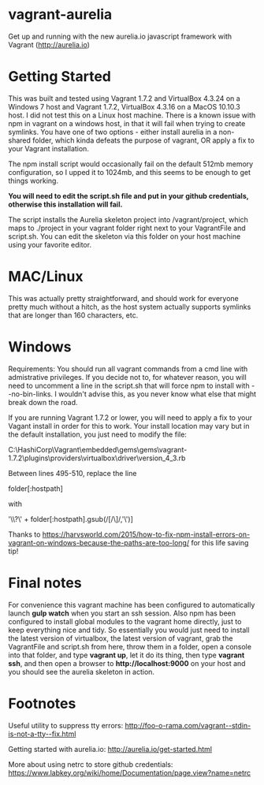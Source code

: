 # vagrant-aurelia
Get up and running with the new aurelia.io javascript framework with Vagrant (http://aurelia.io)

# Getting Started

This was built and tested using Vagrant 1.7.2 and VirtualBox 4.3.24 on a Windows 7 host and Vagrant 1.7.2, VirtualBox 4.3.16 on a MacOS 10.10.3 host. I did not test this on a Linux host machine.  There is a known issue with npm in vagrant on a windows host, in that it will fail when trying to create symlinks.  You have one of two options - either install aurelia in a non-shared folder, which kinda defeats the purpose of vagrant, OR apply a fix to your Vagrant installation. 

The npm install script would occasionally fail on the default 512mb memory configuration, so I upped it to 1024mb, and this seems to be enough to get things working.

****You will need to edit the script.sh file and put in your github credentials, otherwise this installation will fail.****

The script installs the Aurelia skeleton project into /vagrant/project, which maps to ./project in your vagrant folder right next to your VagrantFile and script.sh.  You can edit the skeleton via this folder on your host machine using your favorite editor. 

# MAC/Linux

This was actually pretty straightforward, and should work for everyone pretty much without a hitch, as the host system actually supports symlinks that are longer than 160 characters, etc.

# Windows

Requirements:
  You should run all vagrant commands from a cmd line with admistrative privileges.  If you decide not to, for whatever reason, you will need to uncomment a line in the script.sh that will force npm to install with --no-bin-links.  I wouldn't advise this, as you never know what else that might break down the road.
  
  If you are running Vagrant 1.7.2 or lower, you will need to apply a fix to your Vagant install in order for this to work.  Your install location may vary but in the default installation, you just need to modify the file: 
  
  C:\HashiCorp\Vagrant\embedded\gems\gems\vagrant-1.7.2\plugins\providers\virtualbox\driver\version_4_3.rb
  
 Between lines 495-510, replace the line 
 
 folder[:hostpath] 
 
 with 
 
 '\\\\?\\' + folder[:hostpath].gsub(/[\/\\]/,'\\')]
 
 Thanks to https://harvsworld.com/2015/how-to-fix-npm-install-errors-on-vagrant-on-windows-because-the-paths-are-too-long/ for this life saving tip!
  
# Final notes

  For convenience this vagrant machine has been configured to automatically launch **gulp watch** when you start an ssh session.  Also npm has been configured to install global modules to the vagrant home directly, just to keep everything nice and tidy.  So essentially you would just need to install the latest version of virtualbox, the latest version of vagrant, grab the VagrantFile and script.sh from here, throw them in a folder, open a console into that folder, and type **vagrant up**, let it do its thing, then type **vagrant ssh**, and then open a browser to **http://localhost:9000** on your host and you should see the aurelia skeleton in action.  
  
# Footnotes

  Useful utility to suppress tty errors: http://foo-o-rama.com/vagrant--stdin-is-not-a-tty--fix.html
  
  Getting started with aurelia.io: http://aurelia.io/get-started.html
  
  More about using netrc to store github credentials:  https://www.labkey.org/wiki/home/Documentation/page.view?name=netrc
  
  
  
